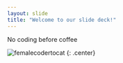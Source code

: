 ```yaml
---
layout: slide
title: "Welcome to our slide deck!"
---
```


No coding before coffee

![femalecodertocat](https://octodex.github.com/images/femalecodertocat.png)
{: .center}

